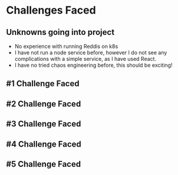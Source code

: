 # Challenges Faced

## Unknowns going into project
- No experience with running Reddis on k8s
- I have not run a node service before, however I do not see any complications with a simple service, as I have used React.
- I have no tried chaos engineering before, this should be exciting!

## #1 Challenge Faced

## #2 Challenge Faced

## #3 Challenge Faced

## #4 Challenge Faced

## #5 Challenge Faced